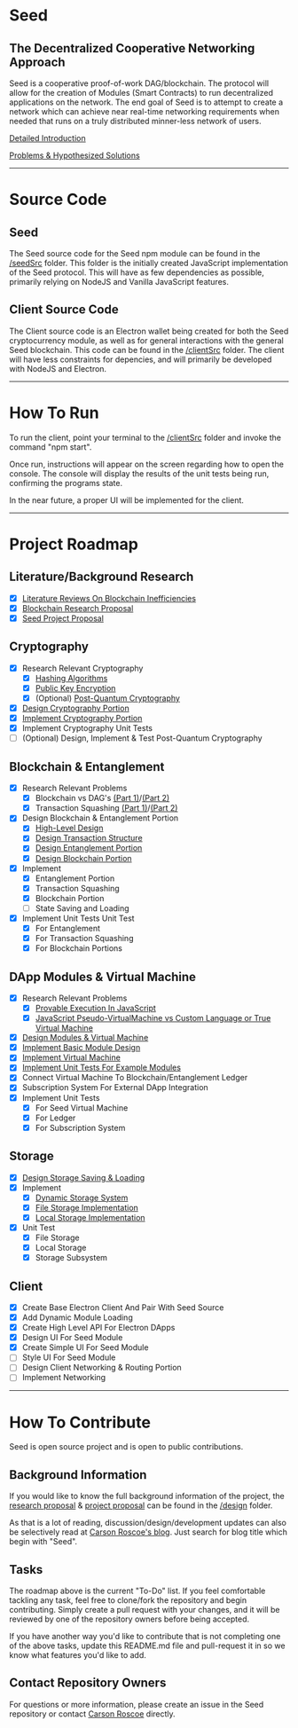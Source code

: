 # Seed

## The Decentralized Cooperative Networking Approach

Seed is a cooperative proof-of-work DAG/blockchain. The protocol will allow for the creation of Modules (Smart Contracts) to run decentralized applications on the network. The end goal of Seed is to attempt to create a network which can achieve near real-time networking requirements when needed that runs on a truly distributed minner-less network of users.

[Detailed Introduction](https://steemit.com/cryptocurrency/@carsonroscoe/seed-introduction-the-decentralized-cooperative-networking-approach)

[Problems & Hypothesized Solutions](https://steemit.com/cryptocurrency/@carsonroscoe/seed-problems-and-hypothesized-solutions-the-cooperative-blockchain-scaling-solution)

-----

# Source Code

## Seed

The Seed source code for the Seed npm module can be found in the [/seedSrc](/seedSrc) folder. This folder is the initially created JavaScript implementation of the Seed protocol. This will have as few dependencies as possible, primarily relying on NodeJS and Vanilla JavaScript features.

## Client Source Code

The Client source code is an Electron wallet being created for both the Seed cryptocurrency module, as well as for general interactions with the general Seed blockchain. This code can be found in the [/clientSrc](/clientSrc) folder. The client will have less constraints for depencies, and will primarily be developed with NodeJS and Electron.

-----

# How To Run

To run the client, point your terminal to the [/clientSrc](/clientSrc) folder and invoke the command "npm start".

Once run, instructions will appear on the screen regarding how to open the console. The console will display the results of the unit tests being run, confirming the programs state.

In the near future, a proper UI will be implemented for the client.

-----

# Project Roadmap

## Literature/Background Research

- [x] [Literature Reviews On Blockchain Inefficiencies](https://steemit.com/blockchain/@carsonroscoe/seed-literature-review-the-flaws-of-proof-of-work)
- [x] [Blockchain Research Proposal](design/ResearchProposal_CarsonRoscoe.pdf)
- [x] [Seed Project Proposal](design/ProjectProposal.pdf)

## Cryptography

- [x] Research Relevant Cryptography
    - [x] [Hashing Algorithms](https://steemit.com/bitcoin/@carsonroscoe/seed-dev-discusses-hashing-algorithms-in-bitcoin-and-cryptocurrencies)
    - [x] [Public Key Encryption](https://steemit.com/bitcoin/@carsonroscoe/seed-dev-debates-public-key-encryption)
    - [x] \(Optional) [Post-Quantum Cryptography](https://steemit.com/crypto/@carsonroscoe/seed-dev-discussion-lattice-based-cryptography-part-1)
- [x] [Design Cryptography Portion](https://steemit.com/cryptocurrency/@carsonroscoe/seed-development-design-cryptography-public-key-encryption-and-hashing)
- [x] [Implement Cryptography Portion](https://steemit.com/utopian-io/@carsonroscoe/seed-development-base-project-and-cryptographic-portion)
- [x] Implement Cryptography Unit Tests
- [ ] \(Optional) Design, Implement & Test Post-Quantum Cryptography

## Blockchain & Entanglement

- [x] Research Relevant Problems
    - [x] Blockchain vs DAG's [(Part 1)](https://steemit.com/bitcoin/@carsonroscoe/seed-dev-discussion-tangle-vs-blockchain-part-1)/[(Part 2)](https://steemit.com/bitcoin/@carsonroscoe/seed-dev-discussion-tangle-vs-blockchain-part-2)
    - [x] Transaction Squashing [(Part 1)](https://steemit.com/blockchain/@carsonroscoe/seed-dev-discussion-transaction-squashing-proposition-part-1)/[(Part 2)](https://steemit.com/blockchain/@carsonroscoe/seed-dev-discussion-transaction-squashing-considerations-for-jitter-part-2)
- [x] Design Blockchain & Entanglement Portion
    - [x] [High-Level Design](https://steemit.com/blockchain/@carsonroscoe/seed-development-design-entanglement-and-blockchain-hybrid)
    - [x] [Design Transaction Structure](https://steemit.com/crypto/@carsonroscoe/seed-development-design-transactions-and-entanglement)
    - [x] [Design Entanglement Portion](https://steemit.com/crypto/@carsonroscoe/seed-development-design-transactions-and-entanglement)
    - [x] [Design Blockchain Portion](https://steemit.com/crypto/@carsonroscoe/seed-development-design-transaction-squashing)
- [x] Implement
    - [x] Entanglement Portion
    - [x] Transaction Squashing
    - [x] Blockchain Portion
    - [ ] State Saving and Loading
- [x] Implement Unit Tests Unit Test
    - [x] For Entanglement
    - [x] For Transaction Squashing
    - [x] For Blockchain Portions

## DApp Modules & Virtual Machine

- [x] Research Relevant Problems
    - [x] [Provable Execution In JavaScript](https://steemit.com/blockchain/@carsonroscoe/seed-dev-discussion-provable-execution-with-function-hashing-in-javascript)
    - [x] [JavaScript Pseudo-VirtualMachine vs Custom Language or True Virtual Machine](https://steemit.com/cryptocurrency/@carsonroscoe/seed-dev-discussion-custom-languages-and-virtual-machines)
- [x] [Design Modules & Virtual Machine](https://steemit.com/blockchain/@carsonroscoe/seed-development-design-module-smart-contracts-and-the-svm)
- [x] [Implement Basic Module Design](https://steemit.com/utopian-io/@carsonroscoe/seed-development-modules-smart-contracts-and-the-svm)
- [x] [Implement Virtual Machine](https://steemit.com/utopian-io/@carsonroscoe/seed-development-modules-smart-contracts-and-the-svm)
- [x] [Implement Unit Tests For Example Modules](https://steemit.com/utopian-io/@carsonroscoe/seed-development-modules-smart-contracts-and-the-svm)
- [x] Connect Virtual Machine To Blockchain/Entanglement Ledger
- [x] Subscription System For External DApp Integration
- [x] Implement Unit Tests
    - [x] For Seed Virtual Machine
    - [x] For Ledger
    - [x] For Subscription System

## Storage

- [x] [Design Storage Saving & Loading](https://steemit.com/crypto/@carsonroscoe/seed-development-transaction-and-block-storage)
- [x] Implement
    - [x] [Dynamic Storage System](https://steemit.com/utopian-io/@carsonroscoe/3q2gw4-seed-development-transaction-and-block-storage)
    - [x] [File Storage Implementation](https://steemit.com/utopian-io/@carsonroscoe/3q2gw4-seed-development-transaction-and-block-storage)
    - [x] [Local Storage Implementation](https://steemit.com/utopian-io/@carsonroscoe/3q2gw4-seed-development-transaction-and-block-storage)
- [x] Unit Test
    - [x] File Storage
    - [x] Local Storage
    - [x] Storage Subsystem

## Client

- [x] Create Base Electron Client And Pair With Seed Source
- [x] Add Dynamic Module Loading
- [x] Create High Level API For Electron DApps
- [x] Design UI For Seed Module
- [x] Create Simple UI For Seed Module
- [ ] Style UI For Seed Module
- [ ] Design Client Networking & Routing Portion
- [ ] Implement Networking

-----

# How To Contribute

Seed is open source project and is open to public contributions. 

## Background Information

If you would like to know the full background information of the project, the [research proposal](/design/ResearchProposal_CarsonRoscoe.pdf) & [project proposal](/design/ProjectProposal.pdf) can be found in the [/design](/design) folder.

As that is a lot of reading, discussion/design/development updates can also be selectively read at [Carson Roscoe's blog](https://steemit.com/@carsonroscoe). Just search for blog title which begin with "Seed".

## Tasks

The roadmap above is the current "To-Do" list. If you feel comfortable tackling any task, feel free to clone/fork the repository and begin contributing. Simply create a pull request with your changes, and it will be reviewed by one of the repository owners before being accepted.

If you have another way you'd like to contribute that is not completing one of the above tasks, update this README.md file and pull-request it in so we know what features you'd like to add.

## Contact Repository Owners

For questions or more information, please create an issue in the Seed repository or contact [Carson Roscoe](https://github.com/CarsonRoscoe) directly.

